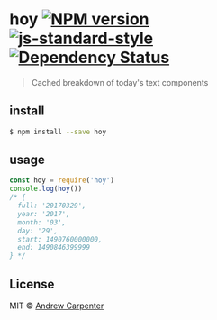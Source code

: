 # hoy [![NPM version](https://badge.fury.io/js/hoy.svg)](https://npmjs.org/package/hoy)   [![js-standard-style](https://img.shields.io/badge/code%20style-standard-brightgreen.svg?style=flat)](https://github.com/feross/standard)   [![Dependency Status](https://dependencyci.com/github/doesdev/hoy/badge)](https://dependencyci.com/github/doesdev/hoy)

> Cached breakdown of today's text components

## install

```sh
$ npm install --save hoy
```

## usage

```js
const hoy = require('hoy')
console.log(hoy())
/* {
  full: '20170329',
  year: '2017',
  month: '03',
  day: '29',
  start: 1490760000000,
  end: 1490846399999
} */
```

## License

MIT © [Andrew Carpenter](https://github.com/doesdev)
